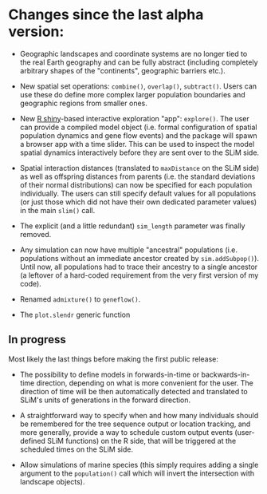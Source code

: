 # Changes since the last alpha version:

- Geographic landscapes and coordinate systems are no longer tied to the real Earth geography and can be fully abstract (including completely arbitrary shapes of the "continents", geographic barriers etc.).

- New spatial set operations: `combine()`, `overlap()`, `subtract()`. Users can use these do define more complex larger population boundaries and geographic regions from smaller ones.

- New [R shiny](http://shiny.rstudio.com)-based interactive exploration "app": `explore()`. The user can provide a compiled model object (i.e. formal configuration of spatial population dynamics and gene flow events) and the package will spawn a browser app with a time slider. This can be used to inspect the model spatial dynamics interactively before they are sent over to the SLiM side.

- Spatial interaction distances (translated to `maxDistance` on the SLiM side) as well as offspring distances from parents (i.e. the standard deviations of their normal distributions) can now be specified for each population individually. The users can still specify default values for all populations (or just those which did not have their own dedicated parameter values) in the main `slim()` call.

- The explicit (and a little redundant) `sim_length` parameter was finally removed.

- Any simulation can now have multiple "ancestral" populations (i.e. populations without an immediate ancestor created by `sim.addSubpop()`). Until now, all populations had to trace their ancestry to a single ancestor (a leftover of a hard-coded requirement from the very first version of my code).

- Renamed `admixture()` to `geneflow()`.

- The `plot.slendr` generic function 

## In progress

Most likely the last things before making the first public release:

- The possibility to define models in forwards-in-time or backwards-in-time direction, depending on what is more convenient for the user. The direction of time will be then automatically detected and translated to SLiM's units of generations in the forward direction.

- A straightforward way to specify when and how many individuals should be remembered for the tree sequence output or location tracking, and more generally, provide a way to schedule custom output events (user-defined SLiM functions) on the R side, that will be triggered at the scheduled times on the SLiM side.

- Allow simulations of marine species (this simply requires adding a single argument to the `population()` call which will invert the intersection with landscape objects).


